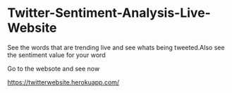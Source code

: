 # Twitter-Sentiment-Analysis-Live-Website
See the words that are trending live and see whats being tweeted.Also see the sentiment value for your word

Go to the websote and see now 

https://twitterwebsite.herokuapp.com/
